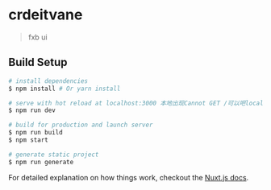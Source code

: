 # crdeitvane

> fxb ui

## Build Setup

``` bash
# install dependencies
$ npm install # Or yarn install

# serve with hot reload at localhost:3000 本地出现Cannot GET /可以吧localhost更改为127.0.0.1
$ npm run dev

# build for production and launch server
$ npm run build
$ npm start

# generate static project
$ npm run generate
```

For detailed explanation on how things work, checkout the [Nuxt.js docs](https://github.com/nuxt/nuxt.js).
